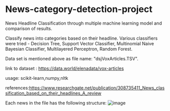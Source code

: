 # News-category-detection-project
News Headline Classification through multiple machine learning model and comparison of results.

Classify news into categories based on their headline.
Various classifiers were tried - Decision Tree, Support Vector Classifier, Multinomial Naive Bayesian Classifier, Multilayered Perceptron, Random Forest.

Data set is mentioned above as file name: "dsjVoxArticles.TSV".

link to dataset : https://data.world/elenadata/vox-articles

usage: scikit-learn,numpy,nltk

references:https://www.researchgate.net/publication/308735411_News_classification_based_on_their_headlines_A_review

Each news in the file has the following structure:
![image](https://user-images.githubusercontent.com/77917281/106348549-1b510d80-62ed-11eb-92a7-9b2798361527.png)
